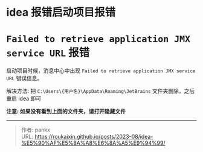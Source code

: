 # idea 报错启动项目报错


# `Failed to retrieve application JMX service URL` 报错
启动项目时候，消息中心中出现 `Failed to retrieve application JMX service URL` 错误信息。

解决方法: 把 `C:\Users\{用户名}\AppData\Roaming\JetBrains` 文件夹删除，之后重启 idea 即可

**注意: 如果没有看到上面的文件夹，请打开隐藏文件**


---

> 作者: pankx  
> URL: https://roukaixin.github.io/posts/2023-08/idea-%E5%90%AF%E5%8A%A8%E6%8A%A5%E9%94%99/  

